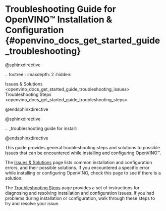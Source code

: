 # Troubleshooting Guide for OpenVINO™ Installation & Configuration {#openvino_docs_get_started_guide_troubleshooting}

@sphinxdirective

.. toctree::
   :maxdepth: 2
   :hidden:
   
   Issues & Solutions <openvino_docs_get_started_guide_troubleshooting_issues>
   Troubleshooting Steps <openvino_docs_get_started_guide_troubleshooting_steps>

@endsphinxdirective

@sphinxdirective

.. _troubleshooting guide for install:

@endsphinxdirective

This guide provides general troubleshooting steps and solutions to possible issues that can be encountered while installing and configuring OpenVINO™.

The [Issues & Solutions](./troubleshooting-issues.md) page lists common installation and configuration errors, and their possible solutions. If you encountered a specific error while installing or configuring OpenVINO, check this page to see if there is a solution.

The [Troubleshooting Steps](./troubleshooting-steps.md) page provides a set of instructions for diagnosing and resolving installation and configuration issues. If you had problems during installation or configuration, walk through these steps to try and resolve your issue.


